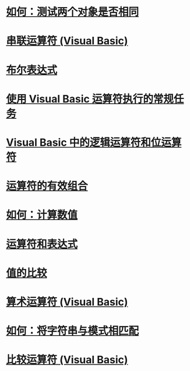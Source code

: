 # [如何：测试两个对象是否相同](how-to-test-whether-two-objects-are-the-same.md)
# [串联运算符 (Visual Basic)](concatenation-operators.md)
# [布尔表达式](boolean-expressions.md)
# [使用 Visual Basic 运算符执行的常规任务](common-tasks-performed-with-visual-basic-operators.md)
# [Visual Basic 中的逻辑运算符和位运算符](logical-and-bitwise-operators.md)
# [运算符的有效组合](efficient-combination-of-operators.md)
# [如何：计算数值](how-to-calculate-numeric-values.md)
# [运算符和表达式](index.md)
# [值的比较](value-comparisons.md)
# [算术运算符 (Visual Basic)](arithmetic-operators.md)
# [如何：将字符串与模式相匹配](how-to-match-a-string-against-a-pattern.md)
# [比较运算符 (Visual Basic)](comparison-operators.md)
